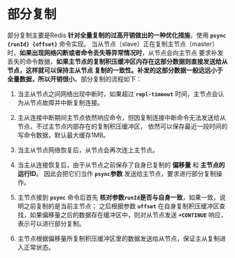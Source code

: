 部分复制
===============================================================
部分复制主要是Redis **针对全量复制的过高开销做出的一种优化措施**，使用 **`psync {runId} {offset}`** 命令实现。
当从节点（slave）正在复制主节点（master）时，**如果出现网络闪断或者命令丢失等异常情况时**，从节点会向主节点
要求补发丢失的命令数据，**如果主节点的复制积压缓冲区内存在这部分数据则直接发送给从节点，这样就可以保持主从节点
复制的一致性。补发的这部分数据一般远远小于全量数据，所以开销很小**。部分复制的流程如下：

1. 当主从节点之间网络出现中断时，如果超过 **`repl-timeout`** 时间，主节点会认为从节点故障并中断复制连接。

2. 主从连接中断期间主节点依然响应命令，但因复制连接中断命令无法发送给从节点，不过主节点内部存在的复制积压缓冲区，
   依然可以保存最近一段时间的写命令数据，默认最大缓存1MB。

3. 当主从节点网络恢复后，从节点会再次连上主节点。

4. 当主从连接恢复后，由于从节点之前保存了自身已复制的 **偏移量** 和 **主节点的运行ID**。
   因此会把它们当作 **`psync`参数** 发送给主节点，要求进行部分复制操作。

5. 主节点接到 **`psync`** 命令后首先 **核对参数`runId`是否与自身一致**，如果一致，说明之前复制的是当前主节点；
   之后根据参数 **`offset`** 在自身复制积压缓冲区查找，如果偏移量之后的数据存在缓冲区中，则对从节点发送 **`+CONTINUE`**
   响应，表示可以进行部分复制。

6. 主节点根据偏移量所复制积压缓冲区里的数据发送给从节点，保证主从复制进入正常状态。
